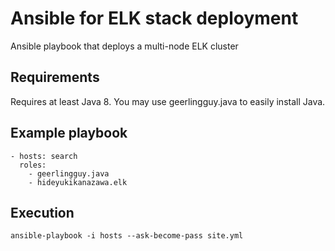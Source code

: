 # Ansible for ELK stack deployment
Ansible playbook that deploys a multi-node ELK cluster

## Requirements
Requires at least Java 8. You may use geerlingguy.java to easily install Java.

## Example playbook
    - hosts: search
      roles: 
        - geerlingguy.java
        - hideyukikanazawa.elk

## Execution
    ansible-playbook -i hosts --ask-become-pass site.yml
